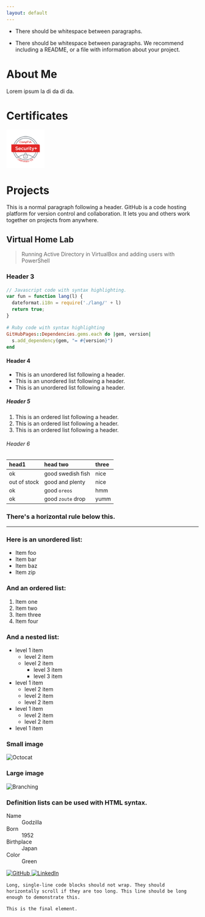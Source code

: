 ```yaml
---
layout: default
---
```


- There should be whitespace between paragraphs.

- There should be whitespace between paragraphs. We recommend including a README, or a file with information about your project.

# About Me
Lorem ipsum la di da di da.

# Certificates
<a href="https://www.credly.com/badges/dc2ddaca-f14c-4ab3-8916-350e33b230a2/public_url" target="_blank">
    <img src="https://raw.githubusercontent.com/kanarioEKO/kanarioEKO.github.io/main/SecurityPlusLogoCertified.jpg" alt="CompTIA Security+" width="100">
</a>

# Projects

This is a normal paragraph following a header. GitHub is a code hosting platform for version control and collaboration. It lets you and others work together on projects from anywhere.

## Virtual Home Lab
> Running Active Directory in VirtualBox and adding users with PowerShell

### Header 3

```js
// Javascript code with syntax highlighting.
var fun = function lang(l) {
  dateformat.i18n = require('./lang/' + l)
  return true;
}
```

```ruby
# Ruby code with syntax highlighting
GitHubPages::Dependencies.gems.each do |gem, version|
  s.add_dependency(gem, "= #{version}")
end
```

#### Header 4

*   This is an unordered list following a header.
*   This is an unordered list following a header.
*   This is an unordered list following a header.

##### Header 5

1.  This is an ordered list following a header.
2.  This is an ordered list following a header.
3.  This is an ordered list following a header.

###### Header 6

| head1        | head two          | three |
|:-------------|:------------------|:------|
| ok           | good swedish fish | nice  |
| out of stock | good and plenty   | nice  |
| ok           | good `oreos`      | hmm   |
| ok           | good `zoute` drop | yumm  |

### There's a horizontal rule below this.

* * *

### Here is an unordered list:

*   Item foo
*   Item bar
*   Item baz
*   Item zip

### And an ordered list:

1.  Item one
1.  Item two
1.  Item three
1.  Item four

### And a nested list:

- level 1 item
  - level 2 item
  - level 2 item
    - level 3 item
    - level 3 item
- level 1 item
  - level 2 item
  - level 2 item
  - level 2 item
- level 1 item
  - level 2 item
  - level 2 item
- level 1 item

### Small image

![Octocat](https://github.githubassets.com/images/icons/emoji/octocat.png)

### Large image

![Branching](https://guides.github.com/activities/hello-world/branching.png)


### Definition lists can be used with HTML syntax.

<dl>
<dt>Name</dt>
<dd>Godzilla</dd>
<dt>Born</dt>
<dd>1952</dd>
<dt>Birthplace</dt>
<dd>Japan</dd>
<dt>Color</dt>
<dd>Green</dd>
</dl>

<a href="https://github.com/kanarioEKO" target="_blank">
    <img src="https://github.githubassets.com/images/modules/logos_page/GitHub-Mark.png" alt="GitHub" width="40" height="40">
</a>
<a href="https://www.linkedin.com/in/kanario-o-454984243/" target="_blank">
    <img src="https://cdn.jsdelivr.net/gh/devicons/devicon/icons/linkedin/linkedin-original.svg" alt="LinkedIn" width="40" height="40">
</a>

```
Long, single-line code blocks should not wrap. They should horizontally scroll if they are too long. This line should be long enough to demonstrate this.
```

```
This is the final element.
```

